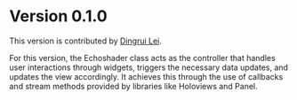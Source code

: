 # Version 0.1.0

This version is contributed by [Dingrui Lei](https://github.com/ldr426).

For this version, the Echoshader class acts as the controller that handles user interactions through widgets, triggers the necessary data updates, and updates the view accordingly. It achieves this through the use of callbacks and stream methods provided by libraries like Holoviews and Panel.
